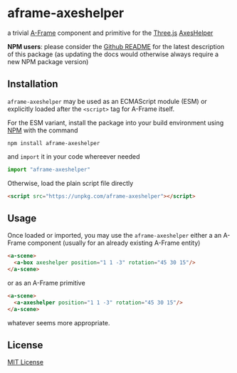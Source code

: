 # aframe-axeshelper #

a trivial [A-Frame](https://aframe.io/) component and primitive for the [Three.js](https://threejs.org/) [AxesHelper](https://threejs.org/docs/#api/en/helpers/AxesHelper)

**NPM users**: please consider the [Github README](https://github.com/rozek/aframe-axeshelper/blob/main/README.md) for the latest description of this package (as updating the docs would otherwise always require a new NPM package version)

## Installation ##

`aframe-axeshelper` may be used as an ECMAScript module (ESM) or explicitly loaded after the `<script>` tag for A-Frame itself.

For the ESM variant, install the package into your build environment using [NPM](https://docs.npmjs.com/) with the command

```
npm install aframe-axeshelper
```

and `import` it in your code whereever needed

```javascript
import "aframe-axeshelper"
```

Otherwise, load the plain script file directly

```html
<script src="https://unpkg.com/aframe-axeshelper"></script>
```

## Usage ##

Once loaded or imported, you may use the `aframe-axeshelper` either a an A-Frame component (usually for an already existing A-Frame entity)

```html
<a-scene>
  <a-box axeshelper position="1 1 -3" rotation="45 30 15"/>
</a-scene>
```

or as an A-Frame primitive

```html
<a-scene>
  <a-axeshelper position="1 1 -3" rotation="45 30 15"/>
</a-scene>
```

whatever seems more appropriate.

## License ##

[MIT License](LICENSE.md)

